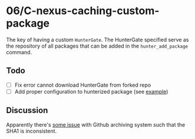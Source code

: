 # 06/C-nexus-caching-custom-package

The key of having a custom `HunterGate`. The HunterGate specified serve as the repository of all packages that can be added in the `hunter_add_package` command.

## Todo
- [ ] Fix error cannot download HunterGate from forked repo
- [ ] Add proper configuration to hunterized package (see [example](https://github.com/hunterbox/hunter_box_1/blob/master/CMakeLists.txt))

## Discussion

Apparently there's [some issue](https://github.com/ruslo/hunter/issues/1032) with Github archiving system such that the SHA1 is inconsistent.